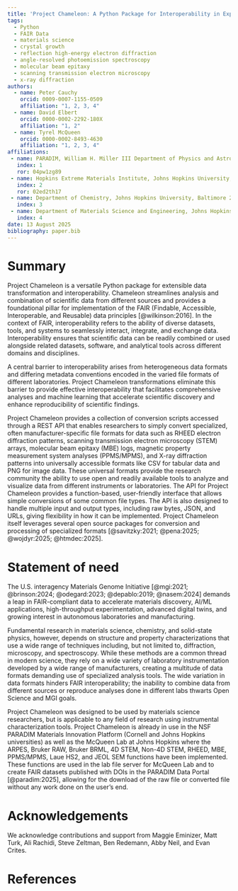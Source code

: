 ```yaml
---
title: 'Project Chameleon: A Python Package for Interoperability in Experimental Materials Science Research Data'
tags:
  - Python
  - FAIR Data
  - materials science
  - crystal growth
  - reflection high-energy electron diffraction
  - angle-resolved photoemission spectroscopy
  - molecular beam epitaxy
  - scanning transmission electron microscopy
  - x-ray diffraction
authors:
  - name: Peter Cauchy
    orcid: 0009-0007-1155-0509
    affiliation: "1, 2, 3, 4"
  - name: David Elbert
    orcid: 0000-0002-2292-180X
    affiliation: "1, 2"
  - name: Tyrel McQueen
    orcid: 0000-0002-8493-4630
    affiliation: "1, 2, 3, 4"
affiliations:
 - name: PARADIM, William H. Miller III Department of Physics and Astronomy, Johns Hopkins University, Baltimore 21218, MD
   index: 1
   ror: 04pw1zg89
 - name: Hopkins Extreme Materials Institute, Johns Hopkins University, Baltimore, MD 21218
   index: 2
   ror: 02ed2th17
 - name: Department of Chemistry, Johns Hopkins University, Baltimore 21218, MD
   index: 3
 - name: Department of Materials Science and Engineering, Johns Hopkins University, Baltimore 21218, MD
   index: 4
date: 13 August 2025
bibliography: paper.bib
---
```


# Summary

Project Chameleon is a versatile Python package for extensible data transformation and interoperability. Chameleon streamlines analysis and combination of scientific data from different sources and provides a foundational pillar for implementation of the FAIR (Findable, Accessible, Interoperable, and Reusable) data principles [@wilkinson:2016]. In the context of FAIR, interoperability refers to the ability of diverse datasets, tools, and systems to seamlessly interact, integrate, and exchange data. Interoperability ensures that scientific data can be readily combined or used alongside related datasets, software, and analytical tools across different domains and disciplines.  

A central barrier to interoperability arises from heterogeneous data formats and differing metadata conventions encoded in the varied file formats of different laboratories. Project Chameleon transformations eliminate this barrier to provide effective interoperability that facilitates comprehensive analyses and machine learning that accelerate scientific discovery and enhance reproducibility of scientific findings.

Project Chameleon provides a collection of conversion scripts accessed through a REST API that enables researchers to simply convert specialized, often manufacturer-specific file formats for data such as RHEED electron diffraction patterns, scanning transmission electron microscopy (STEM) arrays, molecular beam epitaxy (MBE) logs, magnetic property measurement system analyses (PPMS/MPMS), and X-ray diffraction patterns into universally accessible formats like CSV for tabular data and PNG for image data. These universal formats provide the research community the ability to use open and readily available tools to analyze and visualize data from different instruments or laboratories. The API for Project Chameleon provides a function-based, user-friendly interface that allows simple conversions of some common file types. The API is also designed to handle multiple input and output types, including raw bytes, JSON, and URLs, giving flexibility in how it can be implemented. Project Chameleon itself leverages several open source packages for conversion and processing of specialized formats [@savitzky:2021; @pena:2025; @wojdyr:2025; @htmdec:2025].

# Statement of need

The U.S. interagency Materials Genome Initiative [@mgi:2021; @brinson:2024; @odegard:2023; @depablo:2019; @nasem:2024] demands a leap in FAIR-compliant data to accelerate materials discovery, AI/ML applications, high-throughput experimentation, advanced digital twins, and growing interest in autonomous laboratories and manufacturing.  

Fundamental research in materials science, chemistry, and solid-state physics, however, depends on structure and property characterizations that use a wide range of techniques including, but not limited to, diffraction, microscopy, and spectroscopy. While these methods are a common thread in modern science, they rely on a wide variety of laboratory instrumentation developed by a wide range of manufacturers, creating a multitude of data formats demanding use of specialized analysis tools. The wide variation in data formats hinders FAIR interoperability; the inability to combine data from different sources or reproduce analyses done in different labs thwarts Open Science and MGI goals.  

Project Chameleon was designed to be used by materials science researchers, but is applicable to any field of research using instrumental characterization tools. Project Chameleon is already in use in the NSF PARADIM Materials Innovation Platform (Cornell and Johns Hopkins universities) as well as the McQueen Lab at Johns Hopkins where the ARPES, Bruker RAW, Bruker BRML, 4D STEM, Non-4D STEM, RHEED, MBE, PPMS/MPMS, Laue HS2, and JEOL SEM functions have been implemented. These functions are used in the lab file server for McQueen Lab and to create FAIR datasets published with DOIs in the PARADIM Data Portal [@paradim:2025], allowing for the download of the raw file or converted file without any work done on the user’s end.  

# Acknowledgements

We acknowledge contributions and support from Maggie Eminizer, Matt Turk, Ali Rachidi, Steve Zeltman, Ben Redemann, Abby Neil, and Evan Crites.

# References
